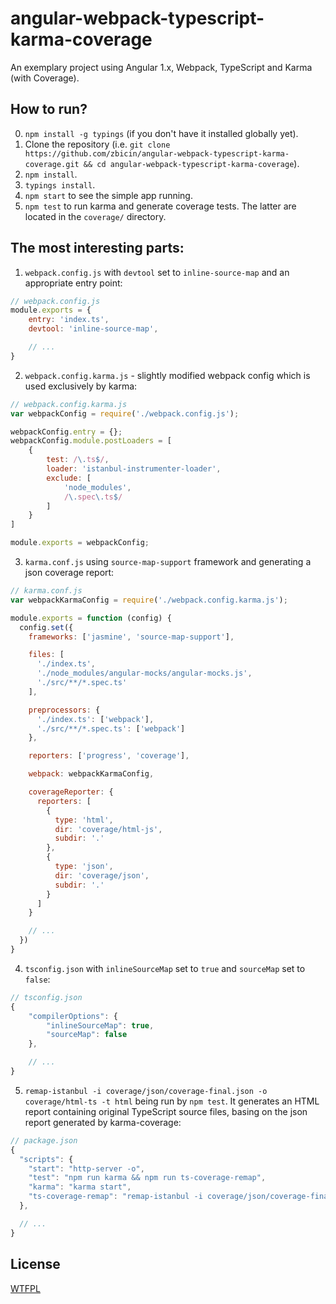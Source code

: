 # angular-webpack-typescript-karma-coverage
An exemplary project using Angular 1.x, Webpack, TypeScript and Karma (with Coverage).

## How to run?
0. `npm install -g typings` (if you don't have it installed globally yet).
1. Clone the repository (i.e. `git clone https://github.com/zbicin/angular-webpack-typescript-karma-coverage.git && cd angular-webpack-typescript-karma-coverage`).
2. `npm install`.
3. `typings install`.
4. `npm start` to see the simple app running.
5. `npm test` to run karma and generate coverage tests. The latter are located in the `coverage/` directory.

## The most interesting parts:
1. `webpack.config.js` with `devtool` set to `inline-source-map` and an appropriate entry point:
```javascript
// webpack.config.js
module.exports = {
    entry: 'index.ts',
    devtool: 'inline-source-map',

    // ...
}
```
2. `webpack.config.karma.js` - slightly modified webpack config which is used exclusively by karma:
```javascript
// webpack.config.karma.js
var webpackConfig = require('./webpack.config.js');

webpackConfig.entry = {};
webpackConfig.module.postLoaders = [
    {
        test: /\.ts$/,
        loader: 'istanbul-instrumenter-loader',
        exclude: [
            'node_modules',
            /\.spec\.ts$/
        ]
    }
]

module.exports = webpackConfig;
```
3. `karma.conf.js` using `source-map-support` framework and generating a json coverage report:
```javascript
// karma.conf.js
var webpackKarmaConfig = require('./webpack.config.karma.js');

module.exports = function (config) {
  config.set({
    frameworks: ['jasmine', 'source-map-support'],

    files: [
      './index.ts',
      './node_modules/angular-mocks/angular-mocks.js',
      './src/**/*.spec.ts'
    ],

    preprocessors: {
      './index.ts': ['webpack'],
      './src/**/*.spec.ts': ['webpack']
    },

    reporters: ['progress', 'coverage'],

    webpack: webpackKarmaConfig,

    coverageReporter: {
      reporters: [
        {
          type: 'html',
          dir: 'coverage/html-js',
          subdir: '.'
        },
        {
          type: 'json',
          dir: 'coverage/json',
          subdir: '.'
        }
      ]
    }

    // ...
  })
}
```
4. `tsconfig.json` with `inlineSourceMap` set to `true` and `sourceMap` set to `false`:
```javascript
// tsconfig.json
{
    "compilerOptions": {
        "inlineSourceMap": true,
        "sourceMap": false
    },

    // ...
}

```
5. `remap-istanbul -i coverage/json/coverage-final.json -o coverage/html-ts -t html` being run by `npm test`. It generates an HTML report containing original TypeScript source files, basing on the json report generated by karma-coverage:
```javascript
// package.json
{
  "scripts": {
    "start": "http-server -o",
    "test": "npm run karma && npm run ts-coverage-remap",
    "karma": "karma start",
    "ts-coverage-remap": "remap-istanbul -i coverage/json/coverage-final.json -o coverage/html-ts -t html"
  },

  // ...
}
```

## License
[WTFPL](http://www.wtfpl.net/)


